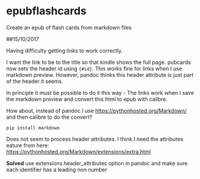 # epubflashcards
Create an epub of flash cards from markdown files

##15/10/2017

Having difficulty getting links to work correctly.

I want the link to be to the title so that kindle shows the full page. pubcards now sets the header id using `{#id}`. This works fine for links when I use markdown preview. However, pandoc thinks this header attribute is just part of the header it seems.

In principle it must be possible to do it this way - The links work when I save the markdown preview and convert this html to epub with calibre.

How about, instead of pandoc I use https://pythonhosted.org/Markdown/ and then calibre to do the convert?

`pip install markdown`

Does not seem to process header attributes. I think I need the attributes eature from here: https://pythonhosted.org/Markdown/extensions/extra.html

**Solved** use extensions.header_attributes option in pandoc and make sure each identifier has a leading non number